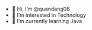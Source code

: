 - 👋 Hi, I’m @quandang08
- 👀 I’m interested in Technology
- 🌱 I’m currently learning Java


<!---
quandang08/quandang08 is a ✨ special ✨ repository because its `README.md` (this file) appears on your GitHub profile.
You can click the Preview link to take a look at your changes.
--->
